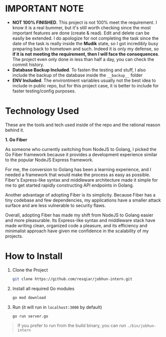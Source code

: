 # IMPORTANT NOTE

- **NOT 100% FINISHED**. This project is not 100% meet the requirement. I know it is a real bummer, but it's still worth checking since the most important features are done (create & read). Edit and delete can be easily be extended.
I do apologize for not completing the task since the date of the task is really inside the **Mudik** state, so I got incredibly busy preparing back to hometown and such. Indeed it is only my defense, so **if it is not meeting the requirement, then I will face the consequences**.  The project even only done in less than half a day, you can check the commit history.
- **Database Backup Included**. To fasten the testing and stuff, I also include the backup of the database inside the `__backup__` folder
- **ENV Included**. The environtment variables usually not the best idea to include in public repo, but for this project case, it is better to include for faster testing/config purposes.

# Technology Used
These are the tools and tech used inside of the repo and the rational reason behind it.

**1. Go Fiber**

As someone who currently switching from NodeJS to Golang, I picked the Go Fiber framework because it provides a development experience similar to the popular NodeJS Express framework.

For me, the conversion to Golang has been a learning experience, and I needed a framework that would make the process as easy as possible. Fiber's Express-like syntax and middleware architecture made it simple for me to get started rapidly constructing API endpoints in Golang.

Another advantage of adopting Fiber is its simplicity. Because Fiber has a tiny codebase and few dependencies, my applications have a smaller attack surface and are less vulnerable to security flaws.

Overall, adopting Fiber has made my shift from NodeJS to Golang easier and more pleasurable. Its Express-like syntax and middleware stack have made writing clean, organized code a pleasure, and its efficiency and minimalist approach have given me confidence in the scalability of my projects.

# How to Install
1. Clone the Project
	```bash
	git clone https://github.com/resqiar/jobhun-intern.git
	```

2. Install all required Go modules
	```bash
	go mod download
	```
3. Run (it will run in `localhost:3000` by default)
	```bash
	go run server.go
	```

> If you prefer to run from the build binary, you can run `./bin/jobhun-intern`
